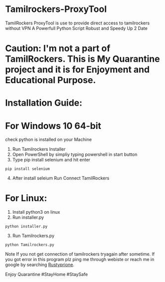 # Tamilrockers-ProxyTool
TamilRockers ProxyTool is use to provide direct access to tamilrockers without VPN
A Powerfull Python Script
Robust and Speedy
Up 2 Date
# Caution: I'm not a part of TamilRockers. This is My Quarantine project and it is for Enjoyment and Educational Purpose.

# Installation Guide:
# For Windows 10 64-bit

check python is installed on your Machine
1. Run Tamilrockers Installer
2. Open PowerShell by simpliy typing powershell in start button
3. Type pip install selenium and hit enter

```pip install selenium```

4. After install seleium Run Connect TamilRockers 

# For Linux:

1. Install python3 on linux
2. Run installer.py 

```python installer.py```

3. Run Tamilrockers.py

```python Tamilrockers.py```


Note If you not get connection of tamilrockers tryagain after sometime.
If you got error in this program plz ping me through webiste or reach me in google by searching [Rustyprione](https://www.google.com/search?q=rustyprione).

Enjoy Quarantine 
#StayHome #StaySafe 
